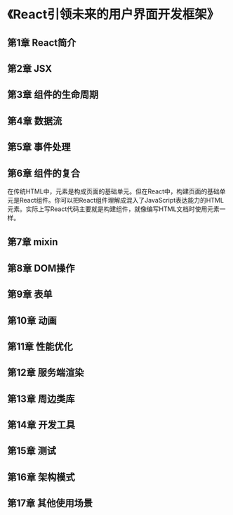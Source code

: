 # 《React引领未来的用户界面开发框架》

## 第1章 React简介

## 第2章 JSX

## 第3章 组件的生命周期

## 第4章 数据流

## 第5章 事件处理

## 第6章 组件的复合

在传统HTML中，元素是构成页面的基础单元。但在React中，构建页面的基础单元是React组件。你可以把React组件理解成混入了JavaScript表达能力的HTML元素。实际上写React代码主要就是构建组件，就像编写HTML文档时使用元素一样。

## 第7章 mixin

## 第8章 DOM操作

## 第9章 表单

## 第10章 动画

## 第11章 性能优化

## 第12章 服务端渲染

## 第13章 周边类库

## 第14章 开发工具

## 第15章 测试

## 第16章 架构模式

## 第17章 其他使用场景
